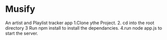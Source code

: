 # Musify
An artist and Playlist tracker app
1.Clone ythe Project.
2. cd into the root directory
3 Run npm install to install the dependancies.
4.run node app.js to start the server.

